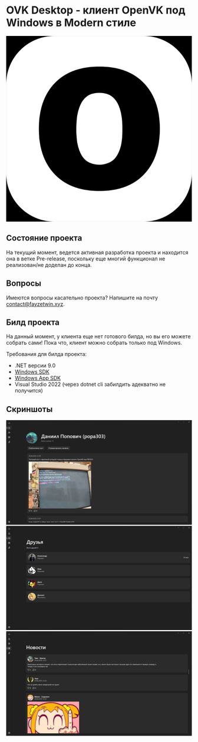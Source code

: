 # OVK Desktop - клиент OpenVK под Windows в Modern стиле

![](logo.png)



## Состояние проекта

На текущий момент, ведется активная разработка проекта и находится она в ветке Pre-release, поскольку еще многий функционал не реализован/не доделан до конца.

## Вопросы

Имеются вопросы касательно проекта? Напишите на почту contact@fayzetwin.xyz.

## Билд проекта

На данный момент, у клиента еще нет готового билда, но вы его можете собрать сами! Пока что, клиент можно собрать только под Windows. 

Требования для билда проекта: 

- .NET версии 9.0
- [Windows SDK](https://go.microsoft.com/fwlink/?linkid=2313119)
- [Windows App SDK](https://aka.ms/windowsappsdk/1.7/latest/windowsappruntimeinstall-x64.exe)
- Visual Studio 2022 (через dotnet cli забилдить адекватно не получится)


## Скриншоты

![Профиль](profileScreenshot.png)
![Друзья](friendsScreenshot.png)
![Лента](feedScreenshot.png)
